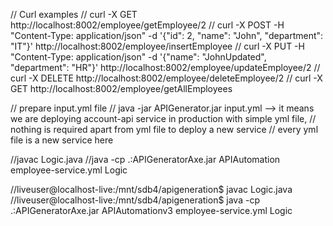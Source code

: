 // Curl examples
// curl -X GET http://localhost:8002/employee/getEmployee/2
// curl -X POST -H "Content-Type: application/json" -d '{"id": 2, "name": "John", "department": "IT"}' http://localhost:8002/employee/insertEmployee
// curl -X PUT -H "Content-Type: application/json" -d '{"name": "JohnUpdated", "department": "HR"}' http://localhost:8002/employee/updateEmployee/2
// curl -X DELETE http://localhost:8002/employee/deleteEmployee/2
// curl -X GET http://localhost:8002/employee/getAllEmployees

// prepare input.yml file
// java -jar APIGenerator.jar input.yml --> it means we are deploying account-api service in production with simple yml file, 
// nothing is required apart from yml file to deploy a new service
// every yml file is a new service here

//javac Logic.java
//java -cp .:APIGeneratorAxe.jar APIAutomation employee-service.yml Logic

//liveuser@localhost-live:/mnt/sdb4/apigeneration$ javac Logic.java
//liveuser@localhost-live:/mnt/sdb4/apigeneration$ java -cp .:APIGeneratorAxe.jar APIAutomationv3 employee-service.yml Logic
